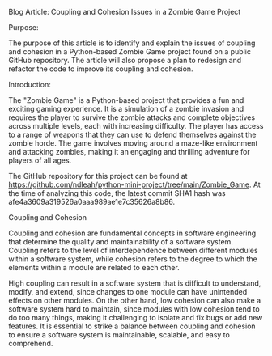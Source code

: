 Blog Article: Coupling and Cohesion Issues in a Zombie Game Project

Purpose:

The purpose of this article is to identify and explain the issues of coupling and cohesion in a Python-based Zombie Game project found on a public GitHub repository. The article will also propose a plan to redesign and refactor the code to improve its coupling and cohesion.


Introduction:

The "Zombie Game" is a Python-based project that provides a fun and exciting gaming experience. It is a simulation of a zombie invasion and requires the player to survive the zombie attacks and complete objectives across multiple levels, each with increasing difficulty. The player has access to a range of weapons that they can use to defend themselves against the zombie horde. The game involves moving around a maze-like environment and attacking zombies, making it an engaging and thrilling adventure for players of all ages.

The GitHub repository for this project can be found at https://github.com/ndleah/python-mini-project/tree/main/Zombie_Game. At the time of analyzing this code, the latest commit SHA1 hash was afe4a3609a319526a0aaa989ae1e7c35626a8b86.

Coupling and Cohesion

Coupling and cohesion are fundamental concepts in software engineering that determine the quality and maintainability of a software system. Coupling refers to the level of interdependence between different modules within a software system, while cohesion refers to the degree to which the elements within a module are related to each other.

High coupling can result in a software system that is difficult to understand, modify, and extend, since changes to one module can have unintended effects on other modules. On the other hand, low cohesion can also make a software system hard to maintain, since modules with low cohesion tend to do too many things, making it challenging to isolate and fix bugs or add new features. It is essential to strike a balance between coupling and cohesion to ensure a software system is maintainable, scalable, and easy to comprehend.
